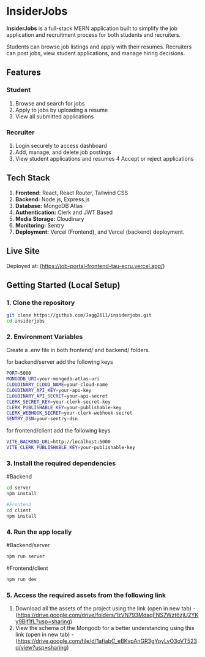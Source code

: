 # InsiderJobs

**InsiderJobs** is a full-stack MERN application built to simplify the job application and recruitment process for both students and recruiters.

Students can browse job listings and apply with their resumes. Recruiters can post jobs, view student applications, and manage hiring decisions.

## Features

### Student
1. Browse and search for jobs
2.  Apply to jobs by uploading a resume
3. View all submitted applications

### Recruiter
1. Login securely to access dashboard
2. Add, manage, and delete job postings
3. View student applications and resumes
4 Accept or reject applications

## Tech Stack

1. **Frontend:** React, React Router, Tailwind CSS
2. **Backend:** Node.js, Express.js
3. **Database:** MongoDB Atlas
4. **Authentication:** Clerk and JWT Based
5. **Media Storage:** Cloudinary
6. **Monitoring:** Sentry
7. **Deployment:** Vercel (Frontend), and Vercel (backend) deployment.

## Live Site

Deployed at: (https://job-portal-frontend-tau-ecru.vercel.app/)

## Getting Started (Local Setup)

### 1. Clone the repository

```bash
git clone https://github.com/Jagg2611/insiderjobs.git
cd insiderjobs

```
### 2. Environment Variables
Create a .env file in both frontend/ and backend/ folders.

for backend/server add the following keys
```bash
PORT=5000
MONGODB_URI=your-mongodb-atlas-uri
CLOUDINARY_CLOUD_NAME=your-cloud-name
CLOUDINARY_API_KEY=your-api-key
CLOUDINARY_API_SECRET=your-api-secret
CLERK_SECRET_KEY=your-clerk-secret-key
CLERK_PUBLISHABLE_KEY=your-publishable-key
CLERK_WEBHOOK_SECRET=your-clerk-webhook-secret
SENTRY_DSN=your-sentry-dsn
```

for frontend/client add the following keys
```bash
VITE_BACKEND_URL=http://localhost:5000
VITE_CLERK_PUBLISHABLE_KEY=your-publishable-key
```


### 3. Install the required dependencies

#Backend
```bash
cd server
npm install
```

```bash
#Frontend
cd client 
npm install
```


### 4. Run the app locally

#Backend/server
```bash
npm run server
```

#Frontend/client
```bash
npm run dev
```


### 5. Access the required assets from the following link
1. Download all the assets of the project using the link (open in new tab) - (https://drive.google.com/drive/folders/1zVN793MdaqFNS7Wzt6zjU2YKy9Blf1fL?usp=sharing)
2. View the schema of the Mongodb for a better understanding using this link (open in new tab) - (https://drive.google.com/file/d/1afiabC_eBKvpAnGR3gYpyLvO3oVT523q/view?usp=sharing)



